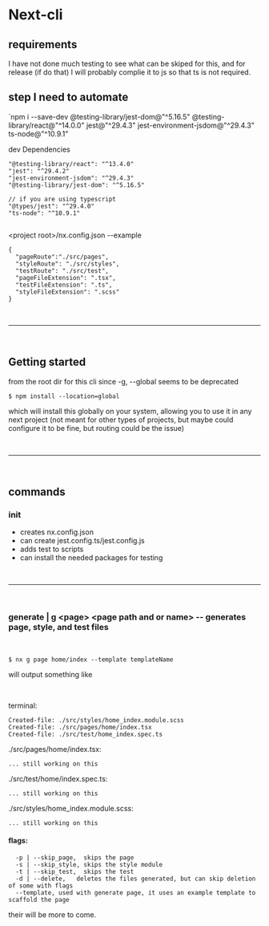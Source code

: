 # Next-cli
## requirements
I have not done much testing to see what can be skiped for this, and for release (if do that) I will probably complie it to js so that ts is not required.

## step I need to automate
`npm i --save-dev @testing-library/jest-dom@"^5.16.5" @testing-library/react@"^14.0.0" jest@"^29.4.3" jest-environment-jsdom@"^29.4.3" ts-node@"^10.9.1"

dev Dependencies
```
"@testing-library/react": "^13.4.0"
"jest": "^29.4.2"
"jest-environment-jsdom": "^29.4.3"
"@testing-library/jest-dom": "^5.16.5"

// if you are using typescript
"@types/jest": "^29.4.0"
"ts-node": "^10.9.1"
  
```

\<project root\>/nx.config.json --example
```
{
  "pageRoute":"./src/pages",
  "styleRoute": "./src/styles",
  "testRoute": "./src/test",
  "pageFileExtension": ".tsx",
  "testFileExtension": ".ts",
  "styleFileExtension": ".scss"
}
```
<br>

---

<br>

## Getting started
from the root dir for this cli
since -g, --global seems to be deprecated
```
$ npm install --location=global
```
which will install this globally on your system, allowing you to use it in any next project (not meant for other types of projects, but maybe could configure it to be fine, but routing could be the issue) 

<br>

---

<br>

## commands
### init
- creates nx.config.json
- can create jest.config.ts/jest.config.js
- adds test to scripts
- can install the needed packages for testing
<br>

---

<br>

### generate | g \<page\> \<page path and or name\> -- generates page, style, and test files

<br>

```
$ nx g page home/index --template templateName
```
will output something like

<br>

terminal:
```
Created-file: ./src/styles/home_index.module.scss
Created-file: ./src/pages/home/index.tsx
Created-file: ./src/test/home_index.spec.ts
```

./src/pages/home/index.tsx: 
```
... still working on this
```

./src/test/home/index.spec.ts:
```
... still working on this
```

./src/styles/home_index.module.scss:
```
... still working on this
```
#### flags:
```
  -p | --skip_page,  skips the page
  -s | --skip_style, skips the style module
  -t | --skip_test,  skips the test
  -d | --delete,   deletes the files generated, but can skip deletion of some with flags
  --template, used with generate page, it uses an example template to scaffold the page
```
    
 their will be more to come.